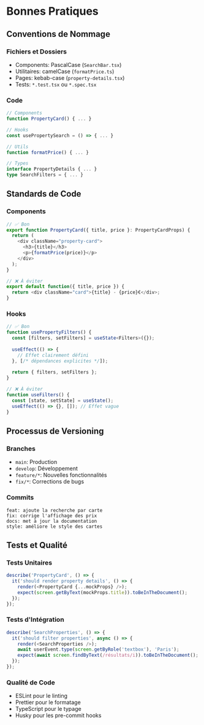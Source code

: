 # Bonnes Pratiques

## Conventions de Nommage

### Fichiers et Dossiers
- Components: PascalCase (`SearchBar.tsx`)
- Utilitaires: camelCase (`formatPrice.ts`)
- Pages: kebab-case (`property-details.tsx`)
- Tests: `*.test.tsx` ou `*.spec.tsx`

### Code
```typescript
// Components
function PropertyCard() { ... }

// Hooks
const usePropertySearch = () => { ... }

// Utils
function formatPrice() { ... }

// Types
interface PropertyDetails { ... }
type SearchFilters = { ... }
```

## Standards de Code

### Components
```typescript
// ✅ Bon
export function PropertyCard({ title, price }: PropertyCardProps) {
  return (
    <div className="property-card">
      <h3>{title}</h3>
      <p>{formatPrice(price)}</p>
    </div>
  );
}

// ❌ À éviter
export default function({ title, price }) {
  return <div className="card">{title} - {price}€</div>;
}
```

### Hooks
```typescript
// ✅ Bon
function usePropertyFilters() {
  const [filters, setFilters] = useState<Filters>({});
  
  useEffect(() => {
    // Effet clairement défini
  }, [/* dépendances explicites */]);
  
  return { filters, setFilters };
}

// ❌ À éviter
function useFilters() {
  const [state, setState] = useState();
  useEffect(() => {}, []); // Effet vague
}
```

## Processus de Versioning

### Branches
- `main`: Production
- `develop`: Développement
- `feature/*`: Nouvelles fonctionnalités
- `fix/*`: Corrections de bugs

### Commits
```
feat: ajoute la recherche par carte
fix: corrige l'affichage des prix
docs: met à jour la documentation
style: améliore le style des cartes
```

## Tests et Qualité

### Tests Unitaires
```typescript
describe('PropertyCard', () => {
  it('should render property details', () => {
    render(<PropertyCard {...mockProps} />);
    expect(screen.getByText(mockProps.title)).toBeInTheDocument();
  });
});
```

### Tests d'Intégration
```typescript
describe('SearchProperties', () => {
  it('should filter properties', async () => {
    render(<SearchProperties />);
    await userEvent.type(screen.getByRole('textbox'), 'Paris');
    expect(await screen.findByText(/résultats/i)).toBeInTheDocument();
  });
});
```

### Qualité de Code
- ESLint pour le linting
- Prettier pour le formatage
- TypeScript pour le typage
- Husky pour les pre-commit hooks